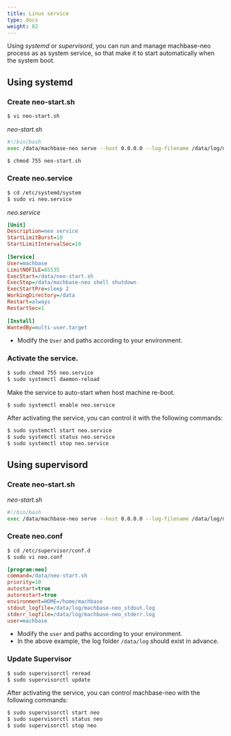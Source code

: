 ```yaml
---
title: Linux service
type: docs
weight: 82
---
```


Using *systemd* or *supervisord*, you can run and manage machbase-neo process as as system service, so that make it to start automatically when the system boot.

## Using systemd

### Create neo-start.sh

```sh
$ vi neo-start.sh
```

*neo-start.sh*

```sh
#!/bin/bash 
exec /data/machbase-neo serve --host 0.0.0.0 --log-filename /data/log/machbase-neo.log
```

```sh
$ chmod 755 neo-start.sh
```
### Create neo.service

```sh
$ cd /etc/systemd/system
$ sudo vi neo.service
```

*neo.service*
```ini
[Unit]   
Description=neo service   
StartLimitBurst=10   
StartLimitIntervalSec=10   
  
[Service]   
User=machbase   
LimitNOFILE=65535   
ExecStart=/data/neo-start.sh   
ExecStop=/data/machbase-neo shell shutdown   
ExecStartPre=sleep 2   
WorkingDirectory=/data   
Restart=always   
RestartSec=1   
  
[Install]   
WantedBy=multi-user.target   
```

* Modify the `User` and paths according to your environment.

### Activate the service.

```sh
$ sudo chmod 755 neo.service
$ sudo systemctl daemon-reload
```

Make the service to auto-start when host machine re-boot.

```sh
$ sudo systemctl enable neo.service
```

After activating the service, you can control it with the following commands:

```sh
$ sudo systemctl start neo.service
$ sudo systemctl status neo.service
$ sudo systemctl stop neo.service
```

## Using supervisord

### Create neo-start.sh

*neo-start.sh*

```sh
#!/bin/bash 
exec /data/machbase-neo serve --host 0.0.0.0 --log-filename /data/log/machbase-neo.log
```

### Create neo.conf

```sh
$ cd /etc/supervisor/conf.d
$ sudo vi neo.conf
```

```ini
[program:neo]
command=/data/neo-start.sh
priority=10   
autostart=true   
autorestart=true   
environment=HOME=/home/machbase   
stdout_logfile=/data/log/machbase-neo_stdout.log   
stderr_logfile=/data/log/machbase-neo_stderr.log   
user=machbase   
```

* Modify the `user` and paths according to your environment.
* In the above example, the log folder `/data/log` should exist in advance.

### Update Supervisor

```sh
$ sudo supervisorctl reread
$ sudo supervisorctl update
```

After activating the service, you can control machbase-neo with the following commands:
```sh
$ sudo supervisorctl start neo
$ sudo supervisorctl status neo
$ sudo supervisorctl stop neo
```
